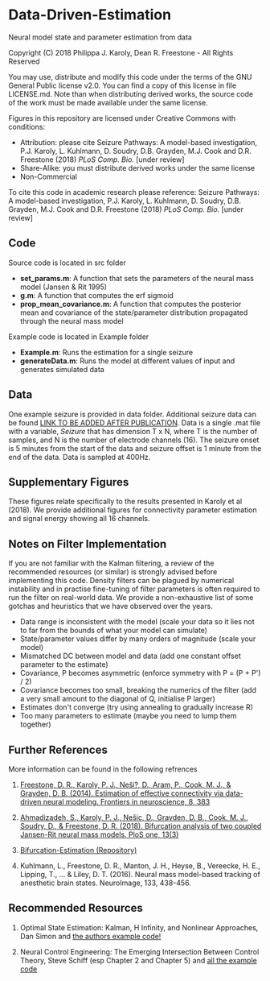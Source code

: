 # Data-Driven-Estimation
Neural model state and parameter estimation from data

Copyright (C) 2018 Philippa J. Karoly, Dean R. Freestone - All Rights Reserved

You may use, distribute and modify this code under the terms of the GNU General Public license v2.0. You can find a copy of this license in file LICENSE.md. Note than when distributing derived works, the source code of the work must be made available under the same license.

Figures in this repository are licensed under Creative Commons with conditions:
- Attribution: please cite Seizure Pathways: A model-based investigation, P.J. Karoly, L. Kuhlmann, D. Soudry, D.B. Grayden, M.J. Cook and D.R. Freestone (2018) *PLoS Comp. Bio.* \[under review\]
- Share-Alike: you must distribute derived works under the same license
- Non-Commercial

To cite this code in academic research please reference:
Seizure Pathways: A model-based investigation, P.J. Karoly, L. Kuhlmann, D. Soudry, D.B. Grayden, M.J. Cook and D.R. Freestone (2018) *PLoS Comp. Bio.* \[under review\]

## Code
Source code is located in src folder
- **set_params.m**: A function that sets the parameters of the neural mass model (Jansen & Rit 1995)
- **g.m**: A function that computes the erf sigmoid
- **prop_mean_covariance.m**: A function that computes the posterior mean and covariance of the state/parameter distribution propagated through the neural mass model

Example code is located in Example folder
- **Example.m**: Runs the estimation for a single seizure
- **generateData.m**: Runs the model at different values of input and generates simulated data

## Data
One example seizure is provided in data folder. Additional seizure data can be found [LINK TO BE ADDED AFTER PUBLICATION](www.google.com).
Data is a single .mat file with a variable, *Seizure* that has dimension T x N, where T is the number of samples, and N is the number of electrode channels (16). The seizure onset is 5 minutes from the start of the data and seizure offset is 1 minute from the end of the data. Data is sampled at 400Hz.

## Supplementary Figures
These figures relate specifically to the results presented in Karoly et al (2018). We provide additional figures for connectivity parameter estimation and signal energy showing all 16 channels.

## Notes on Filter Implementation
If you are not familiar with the Kalman filtering, a review of the recommended resources (or similar) is strongly advised before implementing this code. Density filters can be plagued by numerical instability and in practise fine-tuning of filter parameters is often required to run the filter on real-world data. We provide a non-exhaustive list of some gotchas and heuristics that we have observed over the years.

- Data range is inconsistent with the model (scale your data so it lies not to far from the bounds of what your model can simulate)
- State/parameter values differ by many orders of magnitude (scale your model)
- Mismatched DC between model and data (add one constant offset parameter to the estimate)
- Covariance, P becomes asymmetric (enforce symmetry with P = (P + P') / 2) 
- Covariance becomes too small, breaking the numerics of the filter (add a very small amount to the diagonal of Q, initialise P larger)
- Estimates don't converge (try using annealing to gradually increase R)
- Too many parameters to estimate (maybe you need to lump them together)

## Further References
More information can be found in the following refrences
1. [Freestone, D. R., Karoly, P. J., Neši?, D., Aram, P., Cook, M. J., & Grayden, D. B. (2014). 
Estimation of effective connectivity via data-driven neural modeling. Frontiers in neuroscience, 8, 383](https://www.frontiersin.org/articles/10.3389/fnins.2014.00383/full)

2. [Ahmadizadeh, S., Karoly, P. J., Nešic, D., Grayden, D. B., Cook, M. J., Soudry, D., & Freestone, D. R. (2018). 
Bifurcation analysis of two coupled Jansen-Rit neural mass models. PloS one, 13(3)](http://journals.plos.org/plosone/article?id=10.1371/journal.pone.0192842)

3. [Bifurcation-Estimation (Repository)](https://github.com/pkaroly/Bifurcation-Estimation)
 
4. Kuhlmann, L., Freestone, D. R., Manton, J. H., Heyse, B., Vereecke, H. E., Lipping, T., ... & Liley, D. T. (2016). 
Neural mass model-based tracking of anesthetic brain states. NeuroImage, 133, 438-456.

## Recommended Resources

1. Optimal State Estimation: Kalman, H Infinity, and Nonlinear Approaches, Dan Simon and [the authors example code!](http://academic.csuohio.edu/simond/)

3. Neural Control Engineering: The Emerging Intersection Between Control Theory, Steve Schiff (esp Chapter 2 and Chapter 5) and [all the example code](https://www.dropbox.com/sh/b23je0226el37wx/AABQJlWFxiI36u_cJba33NeXa?dl=0&preview=Code+Archives+Neural+Control+Engineering+062512.zip)
